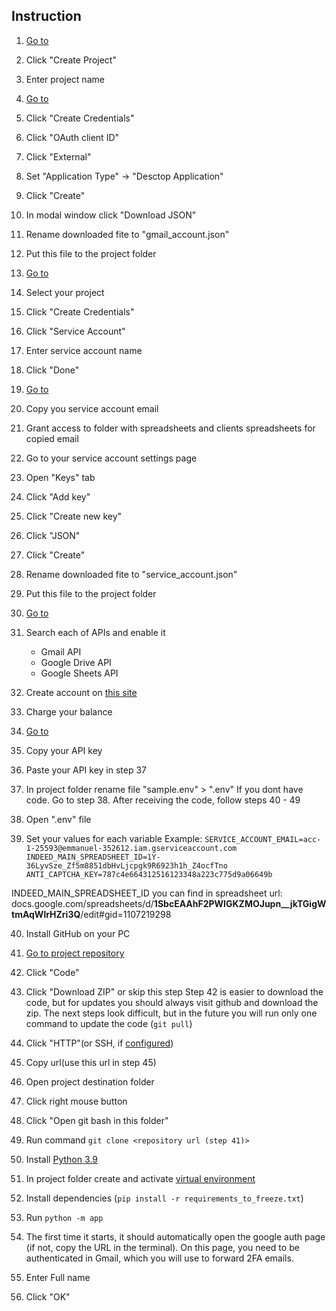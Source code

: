 ## Instruction

1. [Go to](https://console.cloud.google.com/cloud-resource-manager "Visit page")
2. Click "Create Project"
3. Enter project name
4. [Go to](https://console.cloud.google.com/apis/credentials "Go to")
5. Click "Create Credentials"
6. Click "OAuth client ID"
7. Click "External"
8. Set "Application Type" -> "Desctop Application"
9. Click "Create"
10. In modal window click "Download JSON"
11. Rename downloaded fite to "gmail_account.json"
12. Put this file to the project folder
13. [Go to](https://console.cloud.google.com/apis/credentials "Go to")
14. Select your project
15. Click "Create Credentials"
16. Click "Service Account"
17. Enter service account name
18. Click "Done"
19. [Go to](https://console.cloud.google.com/iam-admin/serviceaccounts "Go to")
20. Copy you service account email
21. Grant access to folder with spreadsheets and clients spreadsheets for copied email
22. Go to your service account settings page
23. Open "Keys" tab
24. Click "Add key"
25. Click "Create new key"
26. Click "JSON"
27. Click "Create"
28. Rename downloaded fite to "service_account.json"
29. Put this file to the project folder
30. [Go to](https://console.cloud.google.com/apis/library "Go to")
31. Search each of APIs and enable it

    - Gmail API
    - Google Drive API
    - Google Sheets API

32. Create account on [this site](https://anti-captcha.com/ "this site")
33. Charge your balance
34. [Go to](https://anti-captcha.com/clients/settings/apisetup "Go to")
35. Copy your API key
36. Paste your API key in step 37

37. In project folder rename file "sample.env" > ".env"
    If you dont have code. Go to step 38. After receiving the code, follow steps 40 - 49
38. Open ".env" file
39. Set your values for each variable
    Example:
    `SERVICE_ACCOUNT_EMAIL=acc-1-25593@emmanuel-352612.iam.gserviceaccount.com`
    `INDEED_MAIN_SPREADSHEET_ID=1Y-36LyvSze_Zf5m8851dbHvLjcpgk9R6923h1h_Z4ocfTno`
    `ANTI_CAPTCHA_KEY=787c4e664312516123348a223c775d9a06649b`

INDEED_MAIN_SPREADSHEET_ID you can find in spreadsheet url:
docs.google.com/spreadsheets/d/**1SbcEAAhF2PWIGKZMOJupn\_\_jkTGigWtmAqWlrHZri3Q**/edit#gid=1107219298

40. Install GitHub on your PC
41. [Go to project repository](https://github.com/Simple2B/indeed_bot "Go to")
42. Click "Code"
43. Click "Download ZIP" or skip this step
    Step 42 is easier to download the code, but for updates you should always visit github and download the zip. The next steps look difficult, but in the future you will run only one command to update the code (`git pull`)
44. Click "HTTP"(or SSH, if [configured](https://www.theserverside.com/blog/Coffee-Talk-Java-News-Stories-and-Opinions/GitHub-SSH-Windows-Example "configured"))
45. Copy url(use this url in step 45)
46. Open project destination folder
47. Click right mouse button
48. Click "Open git bash in this folder"
49. Run command `git clone <repository url (step 41)>`

50. Install [Python 3.9](https://www.python.org/downloads/ "Python 3.9")
51. In project folder create and activate [virtual environment](https://docs.python.org/3/library/venv.html "virtual environment")
52. Install dependencies (`pip install -r requirements_to_freeze.txt`)
53. Run `python -m app`
54. The first time it starts, it should automatically open the google auth page (if not, copy the URL in the terminal). On this page, you need to be authenticated in Gmail, which you will use to forward 2FA emails.
55. Enter Full name
56. Click "OK"
